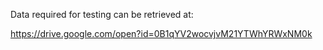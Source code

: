 Data required for testing can be retrieved at:

  https://drive.google.com/open?id=0B1qYV2wocvjvM21YTWhYRWxNM0k
